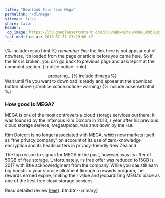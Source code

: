 ```yaml
---
title: "Download File from Mega"
permalink: "/dl/mega"
sitemap: false
share: false
header:
 og_image: https://lh3.googleusercontent.com/CbUvABDwxEYauvobB8uk0bBL9j1G6aMpq1ja9x7XIyJCCwdoDKkR9zx5Vkech1H5RQ=s360-rw
last_modified_at: 2018-07-31 23:29:00 +7
---
```

{% include respo.html %}
_remember this:_ the link here is not appear out of nowhere, it's loaded from the page or article before you came here. So if the link is broken, you can go back to previous page and ask/report at the comment section.
{:.notice.notice--info}
<div style="display: block; text-align: center">
<a href="/" id="download" class="btn btn--primary">
preparing..
</a>
{% include dlmega %}
</div>
Wait until file you want to download is ready and appear at the download button above
{:#notice.notice.notice--warning}
{% include adsense1.html %}

### How good is MEGA?
MEGA is one of the most controversial cloud storage services out there: it was founded by the infamous Kim Dotcom in 2013, a year after his previous cloud storage service, MegaUpload, was shut down by the FBI.

Kim Dotcom is no longer associated with MEGA, which now markets itself as “the privacy company” on account of its use of zero-knowledge encryption and its headquarters in privacy-friendly New Zealand.

The top reason to signup for MEGA in the past, however, was its offer of 50GB of free storage. Unfortunately, its free offer was reduced to 15GB is 2017 with little acknowledgment from the company. While you can still earn big boosts to your storage allotment through a rewards program, the rewards earned expire, limiting their value and jeopardizing MEGA’s place as one of the best free cloud storage services.

Read detailed review [here](//storage.knoacc.org/mega){:.btn.btn--primary}

